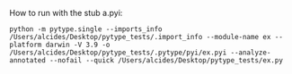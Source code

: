 How to run with the stub a.pyi:


```python -m pytype.single --imports_info /Users/alcides/Desktop/pytype_tests/.import_info --module-name ex --platform darwin -V 3.9 -o /Users/alcides/Desktop/pytype_tests/.pytype/pyi/ex.pyi --analyze-annotated --nofail --quick /Users/alcides/Desktop/pytype_tests/ex.py```